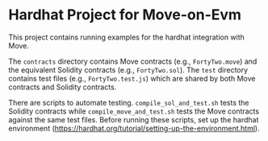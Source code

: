 # Hardhat Project for Move-on-Evm

This project contains running examples for the hardhat integration with Move.

The `contracts` directory contains Move contracts (e.g., `FortyTwo.move`) and the equivalent Solidity contracts (e.g., `FortyTwo.sol`). The `test` directory contains test files (e.g., `FortyTwo.test.js`) which are shared by both Move contracts and Solidity contracts.

There are scripts to automate testing. `compile_sol_and_test.sh` tests the Solidity contracts while `compile_move_and_test.sh` tests the Move contracts against the same test files. Before running these scripts, set up the hardhat environment (https://hardhat.org/tutorial/setting-up-the-environment.html).
